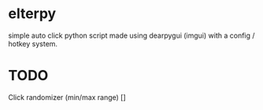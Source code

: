 # elterpy
 simple auto click python script made using dearpygui (imgui) with a config / hotkey system.

# TODO
Click randomizer (min/max range) []  

